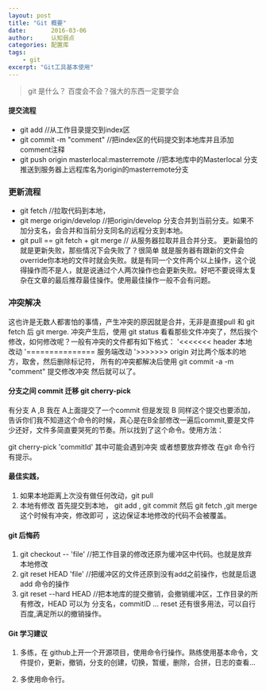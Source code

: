 ```yaml
---
layout: post
title: "Git 概要"
date:       2016-03-06
author:     认知弱点
categories: 配置库
tags:
    - git
excerpt: "Git工具基本使用"
---
```

> git 是什么？ 百度会不会？强大的东西一定要学会

#### 提交流程
* git add   //从工作目录提交到index区
* git commit -m "comment" //把index区的代码提交到本地库并且添加comment注释
* git push origin masterlocal:masterremote  //把本地库中的Masterlocal 分支推送到服务器上远程库名为origin的masterremote分支

### 更新流程
* git fetch   //拉取代码到本地，
* git merge origin/develop  //把origin/develop 分支合并到当前分支。如果不加分支名，会合并和当前分支同名的远程分支到本地。
* git pull == git fetch + git merge // 从服务器拉取并且合并分支。
更新最怕的就是更新失败，那些情况下会失败了？很简单 就是服务器有跟新的文件会override你本地的文件时就会失败。就是有同一个文件两个以上操作，这个说得操作而不是人，就是说通过个人两次操作也会更新失败。好吧不要说得太复杂在文章的最后推荐最佳操作。使用最佳操作一般不会有问题。

### 冲突解决
这也许是无数人都害怕的事情，产生冲突的原因就是合并，无非是直接pull 和 git fetch 后 git merge.
冲突产生后，使用 git status 看看那些文件冲突了，然后挨个修改，如何修改呢？一般有冲突的文件都有如下格式：
'<<<<<<< header
本地改动
'===============
服务端改动
'>>>>>>> origin
对比两个版本的地方，取舍，然后删除标记符，
所有的冲突都解决后使用 git commit -a -m "comment" 提交修改冲突 然后就可以了。


#### 分支之间 commit 迁移 git cherry-pick
有分支 A ,B  我在 A上面提交了一个commit 但是发现 B 同样这个提交也要添加，告诉你们我不知道这个命令的时候，真心是在B全部修改一遍后commit,要是文件少还好，文件多简直要哭死的节奏。所以找到了这个命令。使用方法：

git cherry-pick 'commitId'
其中可能会遇到冲突 或者想要放弃修改 在git 命令行有提示。

#### 最佳实践，
1. 如果本地距离上次没有做任何改动，git pull 
2. 本地有修改 首先提交到本地， git add ,  git commit 然后 git fetch ,git merge 这个时候有冲突，修改即可 ，这边保证本地修改的代码不会被覆盖。

#### git 后悔药
1. git checkout -- 'file'  //把工作目录的修改还原为缓冲区中代码。也就是放弃本地修改
2. git reset HEAD 'file'  //把缓冲区的文件还原到没有add之前操作，也就是后退 add 命令的操作
3. git reset --hard HEAD //把本地库的提交撤销，会撤销缓冲区，工作目录的所有修改，HEAD 可以为 分支名，commitID ... reset 还有很多用法，可以自行百度,满足所以的撤销操作。

#### Git 学习建议
1. 多练，在 github上开一个开源项目，使用命令行操作。熟练使用基本命令，文件提价，更新，撤销，分支的创建，切换，暂缓，删除，合拼，日志的查看...  

2. 多使用命令行。
